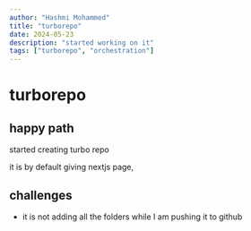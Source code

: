 ```yaml
---
author: "Hashmi Mohammed"
title: "turborepo"
date: 2024-05-23
description: "started working on it"
tags: ["turborepo", "orchestration"]
---
```


# turborepo

## happy path

started creating turbo repo

it is by default giving nextjs page,

## challenges

-   it is not adding all the folders while I am pushing it to github
